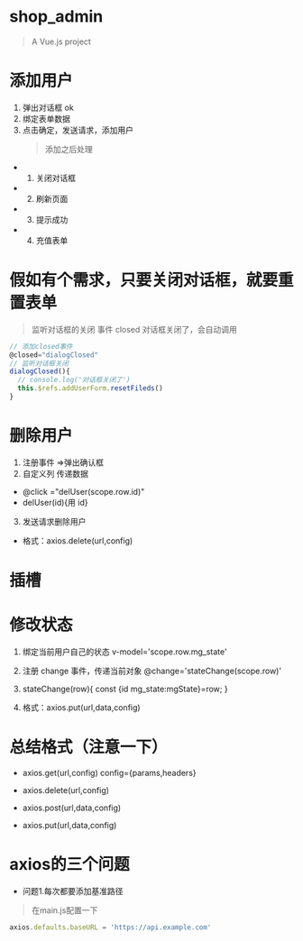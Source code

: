 # shop_admin

> A Vue.js project

# 添加用户

1. 弹出对话框 ok
2. 绑定表单数据
3. 点击确定，发送请求，添加用户
   > 添加之后处理

- 1. 关闭对话框
- 2. 刷新页面
- 3. 提示成功
- 4. 充值表单

# 假如有个需求，只要关闭对话框，就要重置表单

> 监听对话框的关闭
> 事件 closed 对话框关闭了，会自动调用

```js
// 添加closed事件
@closed="dialogClosed"
// 监听对话框关闭
dialogClosed(){
  // console.log('对话框关闭了')
  this.$refs.addUserForm.resetFileds()
}
```

# 删除用户

1. 注册事件 =>弹出确认框
2. 自定义列 传递数据

- @click ="delUser(scope.row.id)"
- delUser(id){用 id}

3. 发送请求删除用户

- 格式：axios.delete(url,config)

# 插槽

# 修改状态

1. 绑定当前用户自己的状态 v-model='scope.row.mg_state'
2. 注册 change 事件，传递当前对象
   @change='stateChange(scope.row)'

3. stateChange(row){
   const {id mg_state:mgState}=row;
   }

4. 格式：axios.put(url,data,config)

# 总结格式（注意一下）

- axios.get(url,config) config={params,headers}
- axios.delete(url,config)

- axios.post(url,data,config)
- axios.put(url,data,config)

# axios的三个问题

- 问题1.每次都要添加基准路径
> 在main.js配置一下
```js
axios.defaults.baseURL = 'https://api.example.com'
```